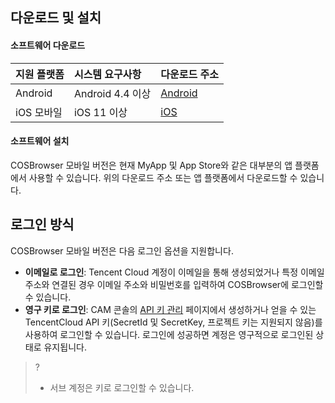 ## 다운로드 및 설치

#### 소프트웨어 다운로드

| 지원 플랫폼   | 시스템 요구사항        | 다운로드 주소                                                     |
| :--------- | :-------------- | :----------------------------------------------------------- |
| Android    | Android 4.4 이상 | [Android](https://cos5.cloud.tencent.com/cosbrowser/cosbrowser-latest.apk) |
| iOS 모바일 | iOS 11 이상      | [iOS](https://apps.apple.com/cn/app/id1469323992)            |

#### 소프트웨어 설치

COSBrowser 모바일 버전은 현재 MyApp 및 App Store와 같은 대부분의 앱 플랫폼에서 사용할 수 있습니다. 위의 다운로드 주소 또는 앱 플랫폼에서 다운로드할 수 있습니다.

<span id="dulu"></span>
## 로그인 방식

COSBrowser 모바일 버전은 다음 로그인 옵션을 지원합니다.

- **이메일로 로그인**: Tencent Cloud 계정이 이메일을 통해 생성되었거나 특정 이메일 주소와 연결된 경우 이메일 주소와 비밀번호를 입력하여 COSBrowser에 로그인할 수 있습니다.
- **영구 키로 로그인**: CAM 콘솔의 [API 키 관리](https://console.cloud.tencent.com/cam/capi) 페이지에서 생성하거나 얻을 수 있는 TencentCloud API 키(SecretId 및 SecretKey, 프로젝트 키는 지원되지 않음)를 사용하여 로그인할 수 있습니다. 로그인에 성공하면 계정은 영구적으로 로그인된 상태로 유지됩니다.

>?
> - 서브 계정은 키로 로그인할 수 있습니다.

